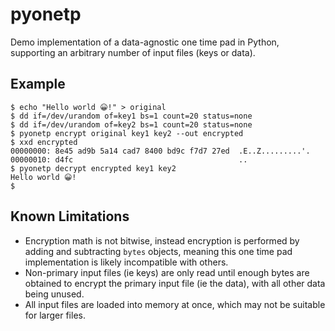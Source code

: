 # pyonetp

Demo implementation of a data-agnostic one time pad in Python, supporting an arbitrary number of input files (keys or data).

## Example

```
$ echo "Hello world 😀!" > original
$ dd if=/dev/urandom of=key1 bs=1 count=20 status=none
$ dd if=/dev/urandom of=key2 bs=1 count=20 status=none
$ pyonetp encrypt original key1 key2 --out encrypted
$ xxd encrypted
00000000: 8e45 ad9b 5a14 cad7 8400 bd9c f7d7 27ed  .E..Z.........'.
00000010: d4fc                                     ..
$ pyonetp decrypt encrypted key1 key2
Hello world 😀!
$
```

## Known Limitations

- Encryption math is not bitwise, instead encryption is performed by adding and subtracting `bytes` objects, meaning this one time pad implementation is likely incompatible with others.
- Non-primary input files (ie keys) are only read until enough bytes are obtained to encrypt the primary input file (ie the data), with all other data being unused.
- All input files are loaded into memory at once, which may not be suitable for larger files.
